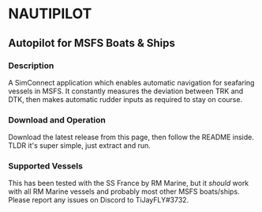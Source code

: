 # NAUTIPILOT 
## Autopilot for MSFS Boats & Ships

### Description
A SimConnect application which enables automatic navigation for seafaring vessels in MSFS. It constantly measures the deviation between TRK and DTK, then makes automatic rudder inputs as required to stay on course.

### Download and Operation
Download the latest release from this page, then follow the README inside. TLDR it's super simple, just extract and run.

### Supported Vessels
This has been tested with the SS France by RM Marine, but it *should* work with all RM Marine vessels and probably most other MSFS boats/ships. Please report any issues on Discord to TiJayFLY#3732.
